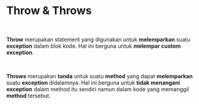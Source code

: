 # Throw & Throws

<br>

<div class="text-2xl mt-12">

**Throw** merupakan statement yang digunakan untuk **melemparkan** suatu **exception** dalam blok kode. Hal ini berguna untuk **melempar custom exception**.

<br>

**Throws** merupakan **tanda** untuk suatu **method** yang dapat **melemparkan** suatu **exception** didalamnya. Hal ini berguna untuk **tidak menangani exception** dalam method itu sendiri namun dalam kode yang memanggil **method** tersebut.

</div>